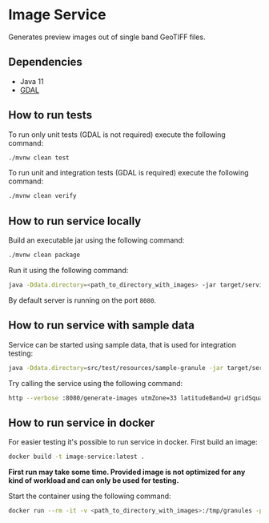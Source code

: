 # Image Service

Generates preview images out of single band GeoTIFF files.

## Dependencies

- Java 11
- [GDAL](https://www.gdal.org/)

## How to run tests

To run only unit tests (GDAL is not required) execute the following command: 

```bash
./mvnw clean test
```

To run unit and integration tests (GDAL is required) execute the following command:

```bash
./mvnw clean verify
```

## How to run service locally

Build an executable jar using the following command:

```bash
./mvnw clean package
```

Run it using the following command:

```bash
java -Ddata.directory=<path_to_directory_with_images> -jar target/service.jar
```

By default server is running on the port `8080`.


## How to run service with sample data

Service can be started using sample data, that is used for integration testing:

```bash
java -Ddata.directory=src/test/resources/sample-granule -jar target/service.jar
```

Try calling the service using the following command:

```bash
http --verbose :8080/generate-images utmZone=33 latitudeBand=U gridSquare=UP date="2018-08-04" channelMap=vegetation
```

## How to run service in docker

For easier testing it's possible to run service in docker. 
First build an image:

```bash
docker build -t image-service:latest .
```

**First run may take some time. Provided image is not optimized for any kind of workload 
and can only be used for testing.**

Start the container using the following command:

```bash
docker run --rm -it -v <path_to_directory_with_images>:/tmp/granules -p 8080:8080 image-service:latest
```
